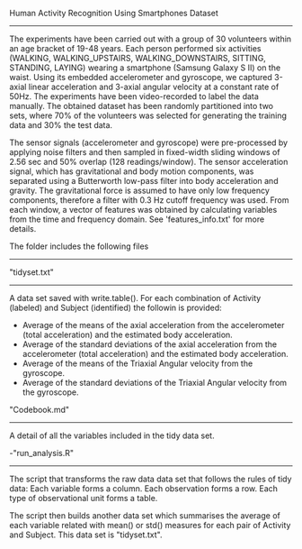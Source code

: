 Human Activity Recognition Using Smartphones Dataset
****************************************************

The experiments have been carried out with a group of 30 volunteers within an age bracket of 19-48 years. Each person performed six activities (WALKING, WALKING_UPSTAIRS, WALKING_DOWNSTAIRS, SITTING, STANDING, LAYING) wearing a smartphone (Samsung Galaxy S II) on the waist. Using its embedded accelerometer and gyroscope, we captured 3-axial linear acceleration and 3-axial angular velocity at a constant rate of 50Hz. The experiments have been video-recorded to label the data manually. The obtained dataset has been randomly partitioned into two sets, where 70% of the volunteers was selected for generating the training data and 30% the test data. 

The sensor signals (accelerometer and gyroscope) were pre-processed by applying noise filters and then sampled in fixed-width sliding windows of 2.56 sec and 50% overlap (128 readings/window). The sensor acceleration signal, which has gravitational and body motion components, was separated using a Butterworth low-pass filter into body acceleration and gravity. The gravitational force is assumed to have only low frequency components, therefore a filter with 0.3 Hz cutoff frequency was used. From each window, a vector of features was obtained by calculating variables from the time and frequency domain. See 'features_info.txt' for more details. 

The folder includes the following files
***************************************

"tidyset.txt" 
*************
A data set saved with write.table(). For each combination of Activity (labeled) and Subject (identified) the followin is provided:
- Average of the means of the axial acceleration from the accelerometer (total acceleration) and the estimated body acceleration.
- Average of the standard deviations of the axial acceleration from the accelerometer (total acceleration) and the estimated body acceleration.
- Average of the means of the Triaxial Angular velocity from the gyroscope. 
- Average of the standard deviations of the Triaxial Angular velocity from the gyroscope. 

"Codebook.md"
*************
A detail of all the variables included in the tidy data set. 

-"run_analysis.R"
*****************
The script that transforms the raw data data set that follows the rules of tidy data:
Each variable forms a column.
Each observation forms a row.
Each type of observational unit forms a table.

The script then builds another data set which summarises the average of each variable related with mean() or std() measures for each pair of Activity and Subject. This data set is "tidyset.txt".

